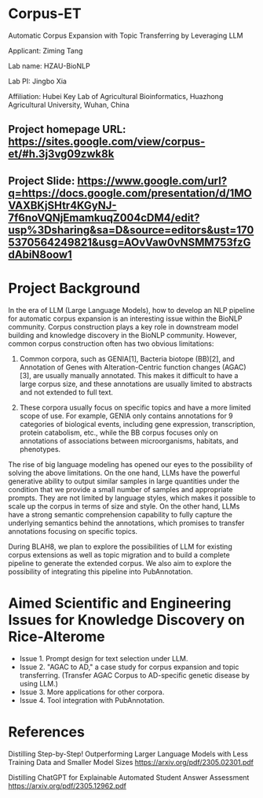 # Corpus-ET
Automatic Corpus Expansion with Topic Transferring by Leveraging LLM

Applicant: Ziming Tang 

Lab name: HZAU-BioNLP

Lab PI: Jingbo Xia

Affiliation: Hubei Key Lab of Agricultural Bioinformatics, Huazhong Agricultural University, Wuhan, China

## Project homepage URL: <https://sites.google.com/view/corpus-et/#h.3j3vg09zwk8k>

## Project Slide: <https://www.google.com/url?q=https://docs.google.com/presentation/d/1MOVAXBKjSHtr4KGyNJ-7f6noVQNjEmamkuqZ004cDM4/edit?usp%3Dsharing&sa=D&source=editors&ust=1705370564249821&usg=AOvVaw0vNSMM753fzGdAbiN8oow1>

# Project Background

In the era of LLM (Large Language Models), how to develop an NLP pipeline for automatic corpus expansion is an interesting issue within the BioNLP community. Corpus construction plays a key role in downstream model building and knowledge discovery in the BioNLP community. However, common corpus construction often has two obvious limitations:

1. Common corpora, such as GENIA[1], Bacteria biotope (BB)[2], and Annotation of Genes with Alteration-Centric function changes (AGAC)[3], are usually manually annotated. This makes it difficult to have a large corpus size, and these annotations are usually limited to abstracts and not extended to full text.

2. These corpora usually focus on specific topics and have a more limited scope of use. For example, GENIA only contains annotations for 9 categories of biological events, including gene expression, transcription, protein catabolism, etc., while the BB corpus focuses only on annotations of associations between microorganisms, habitats, and phenotypes.

The rise of big language modeling has opened our eyes to the possibility of solving the above limitations. On the one hand, LLMs have the powerful generative ability to output similar samples in large quantities under the condition that we provide a small number of samples and appropriate prompts. They are not limited by language styles, which makes it possible to scale up the corpus in terms of size and style. On the other hand, LLMs have a strong semantic comprehension capability to fully capture the underlying semantics behind the annotations, which promises to transfer annotations focusing on specific topics.

During BLAH8, we plan to explore the possibilities of LLM for existing corpus extensions as well as topic migration and to build a complete pipeline to generate the extended corpus. We also aim to explore the possibility of integrating this pipeline into PubAnnotation.

# Aimed Scientific and Engineering Issues for Knowledge Discovery on Rice-Alterome

- Issue 1. Prompt design for text selection under LLM.
- Issue 2. "AGAC to AD," a case study for corpus expansion and topic transferring. (Transfer AGAC Corpus to AD-specific genetic disease by using LLM.)
- Issue 3. More applications for other corpora.
- Issue 4. Tool integration with PubAnnotation.

# References

Distilling Step-by-Step! Outperforming Larger Language Models with Less Training Data and Smaller Model Sizes
<https://arxiv.org/pdf/2305.02301.pdf>

Distilling ChatGPT for Explainable Automated Student Answer Assessment
<https://arxiv.org/pdf/2305.12962.pdf>
